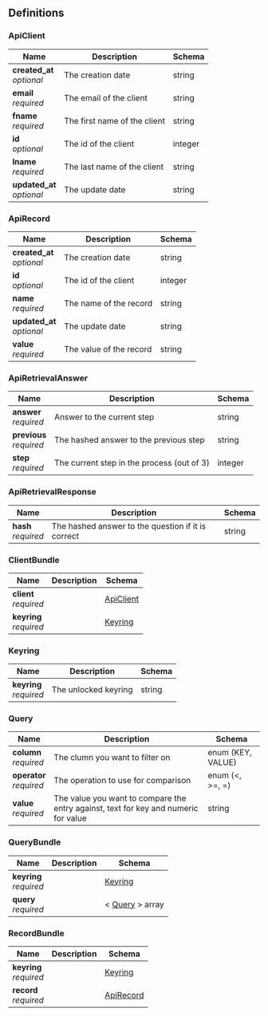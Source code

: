 
<a name="definitions"></a>
## Definitions

<a name="apiclient"></a>
### ApiClient

|Name|Description|Schema|
|---|---|---|
|**created_at**  <br>*optional*|The creation date|string|
|**email**  <br>*required*|The email of the client|string|
|**fname**  <br>*required*|The first name of the client|string|
|**id**  <br>*optional*|The id of the client|integer|
|**lname**  <br>*required*|The last name of the client|string|
|**updated_at**  <br>*optional*|The update date|string|


<a name="apirecord"></a>
### ApiRecord

|Name|Description|Schema|
|---|---|---|
|**created_at**  <br>*optional*|The creation date|string|
|**id**  <br>*optional*|The id of the client|integer|
|**name**  <br>*required*|The name of the record|string|
|**updated_at**  <br>*optional*|The update date|string|
|**value**  <br>*required*|The value of the record|string|


<a name="apiretrievalanswer"></a>
### ApiRetrievalAnswer

|Name|Description|Schema|
|---|---|---|
|**answer**  <br>*required*|Answer to the current step|string|
|**previous**  <br>*required*|The hashed answer to the previous step|string|
|**step**  <br>*required*|The current step in the process (out of 3)|integer|


<a name="apiretrievalresponse"></a>
### ApiRetrievalResponse

|Name|Description|Schema|
|---|---|---|
|**hash**  <br>*required*|The hashed answer to the question if it is correct|string|


<a name="clientbundle"></a>
### ClientBundle

|Name|Description|Schema|
|---|---|---|
|**client**  <br>*required*||[ApiClient](#apiclient)|
|**keyring**  <br>*required*||[Keyring](#keyring)|


<a name="keyring"></a>
### Keyring

|Name|Description|Schema|
|---|---|---|
|**keyring**  <br>*required*|The unlocked keyring|string|


<a name="query"></a>
### Query

|Name|Description|Schema|
|---|---|---|
|**column**  <br>*required*|The clumn you want to filter on|enum (KEY, VALUE)|
|**operator**  <br>*required*|The operation to use for comparison|enum (<, >=, =)|
|**value**  <br>*required*|The value you want to compare the entry against, text for key and numeric for value|string|


<a name="querybundle"></a>
### QueryBundle

|Name|Description|Schema|
|---|---|---|
|**keyring**  <br>*required*||[Keyring](#keyring)|
|**query**  <br>*required*||< [Query](#query) > array|


<a name="recordbundle"></a>
### RecordBundle

|Name|Description|Schema|
|---|---|---|
|**keyring**  <br>*required*||[Keyring](#keyring)|
|**record**  <br>*required*||[ApiRecord](#apirecord)|



